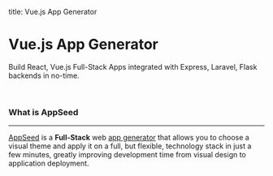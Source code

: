 title: Vue.js App Generator

# Vue.js App Generator 
Build React, Vue.js Full-Stack Apps integrated with Express, Laravel, Flask backends in no-time.

<br />

### What is AppSeed
---
[AppSeed](https://appseed.us) is a **Full-Stack** web [app generator](https://appseed.us/app-generator) that allows you to choose a visual theme and apply it on a full, but flexible, technology stack in just a few minutes, greatly improving development time from visual design to application deployment.
